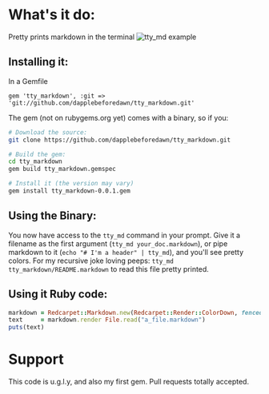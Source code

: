 # What's it do:
Pretty prints markdown in the terminal
![tty_md example](http://i.imgur.com/EdaTm3k.png)

## Installing it:
In a Gemfile
```
gem 'tty_markdown', :git => 'git://github.com/dapplebeforedawn/tty_markdown.git'
```

The gem (not on rubygems.org yet) comes with a binary, so if you:
```bash
# Download the source:
git clone https://github.com/dapplebeforedawn/tty_markdown.git

# Build the gem:
cd tty_markdown 
gem build tty_markdown.gemspec

# Install it (the version may vary)
gem install tty_markdown-0.0.1.gem
```

## Using the Binary:
You now have access to the `tty_md` command in your prompt.  Give it a filename as the first argument (`tty_md your_doc.markdown`), or pipe markdown to it (`echo "# I'm a header" | tty_md`), and you'll see pretty colors.  For my recursive joke loving peeps: `tty_md tty_markdown/README.markdown` to read this file pretty printed.

## Using it Ruby code:
```ruby
markdown = Redcarpet::Markdown.new(Redcarpet::Render::ColorDown, fenced_code_blocks: true)
text     = markdown.render File.read("a_file.markdown")
puts(text)
```

# Support
This code is u.g.l.y, and also my first gem.  Pull requests totally accepted.

